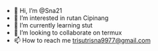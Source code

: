 - 👋 Hi, I’m @Sna21
- 👀 I’m interested in rutan Cipinang
- 🌱 I’m currently learning stut
- 💞️ I’m looking to collaborate on termux
- 📫 How to reach me trisutrisna9977@gmail.com

<!---
Sna21/Sna21 is a ✨ special ✨ repository because its `README.md` (this file) appears on your GitHub profile.
You can click the Preview link to take a look at your changes.
--->
